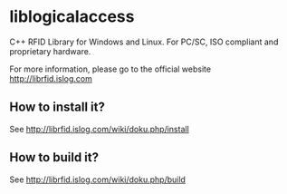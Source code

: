 liblogicalaccess
=============

C++ RFID Library for Windows and Linux. For PC/SC, ISO compliant and proprietary hardware.

For more information, please go to the official website http://librfid.islog.com


How to install it?
----------------

See http://librfid.islog.com/wiki/doku.php/install


How to build it?
----------------

See http://librfid.islog.com/wiki/doku.php/build
